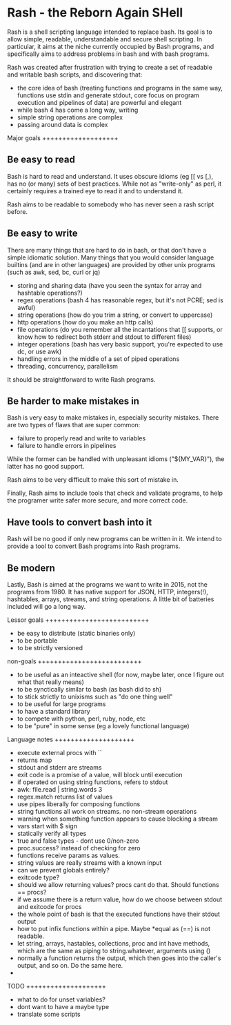 # Rash - the Reborn Again SHell


Rash is a shell scripting language intended to replace bash.
Its goal is to allow simple, readable, understandable and secure shell scripting.
In particular, it aims at the niche currently occupied by Bash programs, and specifically aims to address problems in bash and with bash programs.

Rash was created after frustration with trying to create a set of readable and writable bash scripts, and discovering that:
- the core idea of bash (treating functions and programs in the same way, functions use stdin and generate stdout, core focus on program execution and pipelines of data) are powerful and elegant
- while bash 4 has come a long way, writing
- simple string operations are complex
- passing around data is complex



Major goals
+++++++++++++++++++


Be easy to read
-----------------------

Bash is hard to read and understand.
It uses obscure idioms (eg [[ vs [,), has no (or many) sets of best practices.
While not as "write-only" as perl, it certainly requires a trained eye to read it and to understand it.

Rash aims to be readable to somebody who has never seen a rash script before.



Be easy to write
-----------------------

There are many things that are hard to do in bash, or that don't have a simple idiomatic solution.
Many things that you would consider language builtins (and are in other languages) are provided by other unix programs (such as awk, sed, bc, curl or jq)

- storing and sharing data (have you seen the syntax for array and hashtable operations?)
- regex operations (bash 4 has reasonable regex, but it's not PCRE; sed is awful)
- string operations (how do you trim a string, or convert to uppercase)
- http operations (how do you make an http calls)
- file operations (do you remember all the incantations that [[ supports, or know how to redirect both stderr and stdout to different files)
- integer operations (bash has very basic support, you're expected to use dc, or use awk)
- handling errors in the middle of a set of piped operations
- threading, concurrency, parallelism

It should be straightforward to write Rash programs.



Be harder to make mistakes in
-----------------------

Bash is very easy to make mistakes in, especially security mistakes.
There are two types of flaws that are super common:
- failure to properly read and write to variables
- failure to handle errors in pipelines

While the former can be handled with unpleasant idioms ("${MY_VAR}"), the latter has no good support.

Rash aims to be very difficult to make this sort of mistake in.

Finally, Rash aims to include tools that check and validate programs, to help the programer write safer more secure, and more correct code.


Have tools to convert bash into it
-----------------------

Rash will be no good if only new programs can be written in it.
We intend to provide a tool to convert Bash programs into Rash programs.



Be modern
-----------------------

Lastly, Bash is aimed at the programs we want to write in 2015, not the programs from 1980.
It has native support for JSON, HTTP, integers(!), hashtables, arrays, streams, and string operations.
A little bit of batteries included will go a long way.


Lessor goals
++++++++++++++++++++++++++
- be easy to distribute (static binaries only)
- to be portable
- to be strictly versioned


non-goals
++++++++++++++++++++++++++
- to be useful as an inteactive shell (for now, maybe later, once I figure out what that really means)
- to be synctically similar to bash (as bash did to sh)
- to stick strictly to unixisms such as "do one thing well"
- to be useful for large programs
 - to have a standard library
- to compete with python, perl, ruby, node, etc
- to be "pure" in some sense (eg a lovely functional language)


Language notes
++++++++++++++++++++
- execute external procs with ``
 - returns map
 - stdout and stderr are streams
 - exit code is a promise of a value, will block until execution
 - if operated on using string functions, refers to stdout
- awk: file.read | string.words 3
- regex.match returns list of values
- use pipes liberally for composing functions
- string functions all work on streams. no non-stream operations
 - warning when something function appears to cause blocking a stream
- vars start with $ sign
- statically verify all types
- true and false types - dont use 0/non-zero
- proc.success? instead of checking for zero
- functions receive params as values.
 - string values are really streams with a known input
- can we prevent globals entirely?
- exitcode type?
- should we allow returning values? procs cant do that. Should functions == procs?
 - if we assume there is a return value, how do we choose between stdout and exitcode for procs
- the whole point of bash is that the executed functions have their stdout output
- how to put infix functions within a pipe. Maybe *equal as (==) is not readable.
- let string, arrays, hastables, collections, proc and int have methods, which are the same as piping to string.whatever, arguments using ()
- normally a function returns the output, which then goes into the caller's output, and so on. Do the same here.
-


TODO
++++++++++++++++++++
- what to do for unset variables?
 - dont want to have a maybe type
- translate some scripts
